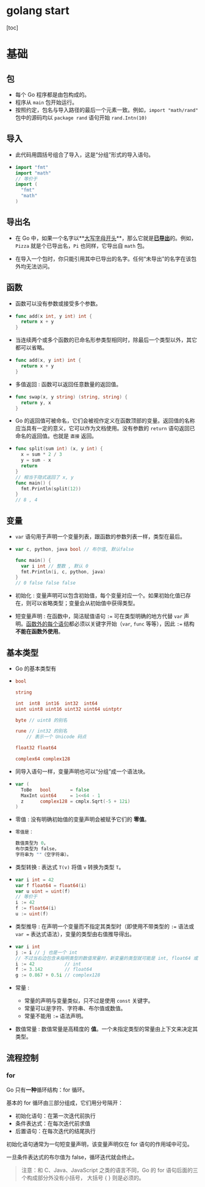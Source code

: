 # golang start

[toc]

# 基础

## 包

- 每个 Go 程序都是由包构成的。
- 程序从 `main` 包开始运行。
- 按照约定，包名与导入路径的最后一个元素一致。例如，`import "math/rand"` 包中的源码均以 `package rand` 语句开始 `rand.Intn(10)`

## 导入

- 此代码用圆括号组合了导入，这是“分组”形式的导入语句。

- ```go
  import "fmt"
  import "math"
  // 等价于
  import (
  	"fmt"
  	"math"
  )
  ```

## 导出名

- 在 Go 中，如果一个名字以**<u>大写字母开头</u>**，那么它就是<u>**已导出**</u>的。例如，`Pizza` 就是个已导出名，`Pi` 也同样，它导出自 `math` 包。

- 在导入一个包时，你只能引用其中已导出的名字。任何“未导出”的名字在该包外均无法访问。

## 函数

- 函数可以没有参数或接受多个参数。

- ```go
  func add(x int, y int) int {
  	return x + y
  }
  ```

- 当连续两个或多个函数的已命名形参类型相同时，除最后一个类型以外，其它都可以省略。

- ```go
  func add(x, y int) int {
  	return x + y
  }
  ```

- 多值返回 : 函数可以返回任意数量的返回值。

- ```go
  func swap(x, y string) (string, string) {
  	return y, x
  }
  ```

- Go 的返回值可被命名，它们会被视作定义在函数顶部的变量。返回值的名称应当具有一定的意义，它可以作为文档使用。没有参数的 `return` 语句返回已命名的返回值。也就是 `直接` 返回。

- ```go
  func split(sum int) (x, y int) {
  	x = sum * 2 / 3
  	y = sum - x
  	return
  }
  // 相当于隐式返回了 x, y
  func main() {
  	fmt.Println(split(12))
  }
  // 8 , 4
  ```

## 变量

- `var` 语句用于声明一个变量列表，跟函数的参数列表一样，类型在最后。

- ```go
  var c, python, java bool // 布尔值, 默认false

  func main() {
  	var i int // 整数 , 默认 0
  	fmt.Println(i, c, python, java)
  }
  // 0 false false false
  ```

- 初始化 : 变量声明可以包含初始值，每个变量对应一个。如果初始化值已存在，则可以省略类型；变量会从初始值中获得类型。

- 短变量声明 : 在函数中，简洁赋值语句 `:=` 可在类型明确的地方代替 `var` 声明。<u>函数外的每个语句</u>都必须以关键字开始（`var`, `func` 等等），因此 `:=` 结构**不能在函数外使用**。

## 基本类型

- Go 的基本类型有

- ```go
  bool

  string

  int  int8  int16  int32  int64
  uint uint8 uint16 uint32 uint64 uintptr

  byte // uint8 的别名

  rune // int32 的别名
      // 表示一个 Unicode 码点

  float32 float64

  complex64 complex128
  ```

- 同导入语句一样，变量声明也可以“分组”成一个语法块。

- ```go
  var (
  	ToBe   bool       = false
  	MaxInt uint64     = 1<<64 - 1
  	z      complex128 = cmplx.Sqrt(-5 + 12i)
  )
  ```

- 零值 : 没有明确初始值的变量声明会被赋予它们的 **零值**。

- ```go
  零值是：

  数值类型为 0，
  布尔类型为 false，
  字符串为 ""（空字符串）。
  ```

- 类型转换 : 表达式 `T(v)` 将值 `v` 转换为类型 `T`。

- ```go
  var i int = 42
  var f float64 = float64(i)
  var u uint = uint(f)
  // 等价于
  i := 42
  f := float64(i)
  u := uint(f)
  ```

- 类型推导 : 在声明一个变量而不指定其类型时（即使用不带类型的 `:=` 语法或 `var =` 表达式语法），变量的类型由右值推导得出。

- ```go
  var i int
  j := i // j 也是一个 int
  // 不过当右边包含未指明类型的数值常量时，新变量的类型就可能是 int, float64 或 complex128 了，这取决于常量的精度：
  i := 42           // int
  f := 3.142        // float64
  g := 0.867 + 0.5i // complex128
  ```

- 常量 :

  - 常量的声明与变量类似，只不过是使用 `const` 关键字。
  - 常量可以是字符、字符串、布尔值或数值。
  - 常量不能用 `:=` 语法声明。

- 数值常量 : 数值常量是高精度的 **值**。一个未指定类型的常量由上下文来决定其类型。

## 流程控制

### for

Go 只有<b>一种</b>循环结构：for 循环。

基本的 for 循环由三部分组成，它们用分号隔开：

- 初始化语句：在第一次迭代前执行
- 条件表达式：在每次迭代前求值
- 后置语句：在每次迭代的结尾执行

初始化语句通常为一句短变量声明，该变量声明仅在 for 语句的作用域中可见。

一旦条件表达式的布尔值为 false，循环迭代就会终止。

> 注意：和 C、Java、JavaScript 之类的语言不同，Go 的 for 语句后面的三个构成部分外没有小括号， 大括号 { } 则是必须的。
